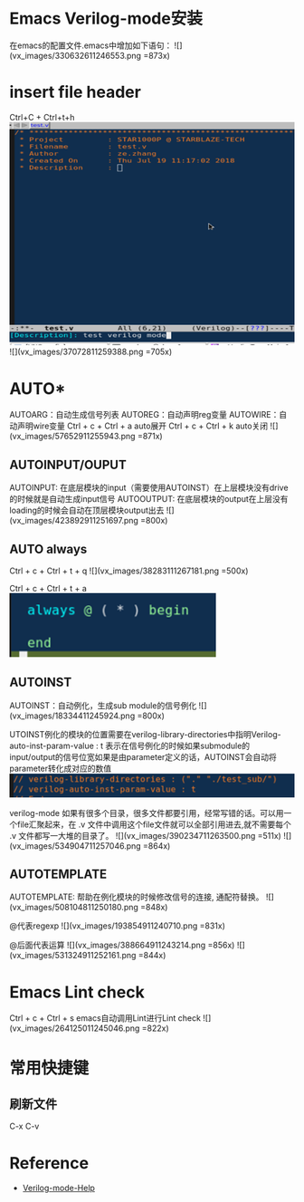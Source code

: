# Emacs Verilog-mode安装
在emacs的配置文件.emacs中增加如下语句：
![](vx_images/330632611246553.png =873x)

# insert file header
Ctrl+C + Ctrl+t+h
![](vx_images/407042711266719.png)
![](vx_images/37072811259388.png =705x)

# AUTO*
AUTOARG：自动生成信号列表
AUTOREG：自动声明reg变量
AUTOWIRE：自动声明wire变量
Ctrl + c + Ctrl + a auto展开
Ctrl + c + Ctrl + k auto关闭
![](vx_images/57652911255943.png =871x)

## AUTOINPUT/OUPUT
AUTOINPUT:  在底层模块的input（需要使用AUTOINST）在上层模块没有drive的时候就是自动生成input信号
AUTOOUTPUT: 在底层模块的output在上层没有loading的时候会自动在顶层模块output出去
![](vx_images/423892911251697.png =800x)

## AUTO always
Ctrl + c + Ctrl + t + q
![](vx_images/38283111267181.png =500x)

Ctrl + c + Ctrl + t + a
![](vx_images/492043411264683.png)

## AUTOINST
AUTOINST：自动例化，生成sub module的信号例化
![](vx_images/18334411245924.png =800x)

UTOINST例化的模块的位置需要在verilog-library-directories中指明Verilog-auto-inst-param-value : t 表示在信号例化的时候如果submodule的input/output的信号位宽如果是由parameter定义的话，AUTOINST会自动将parameter转化成对应的数值
![](vx_images/213304411268364.png)

verilog-mode 如果有很多个目录，很多文件都要引用，经常写错的话。可以用一个file汇聚起来，在 .v 文件中调用这个file文件就可以全部引用进去,就不需要每个 .v 文件都写一大堆的目录了。
![](vx_images/390234711263500.png =511x)
![](vx_images/534904711257046.png =864x)

## AUTOTEMPLATE
AUTOTEMPLATE: 帮助在例化模块的时候修改信号的连接, 通配符替换。
![](vx_images/508104811250180.png =848x)

@代表regexp
![](vx_images/193854911240710.png =831x)

@后面代表运算
![](vx_images/388664911243214.png =856x)
![](vx_images/531324911252161.png =844x)


# Emacs Lint check
Ctrl + c + Ctrl + s emacs自动调用Lint进行Lint check
![](vx_images/264125011245046.png =822x)

# 常用快捷键
## 刷新文件
C-x C-v


# Reference
* [Verilog-mode-Help](https://www.veripool.org/wiki/verilog-mode/Verilog-mode-Help)

